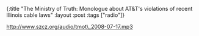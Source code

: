 {:title "The Ministry of Truth: Monologue about AT&T's violations of recent Illinois cable laws"
:layout :post
:tags  ["radio"]}

<http://www.szcz.org/audio/tmot\_2008-07-17.mp3>

